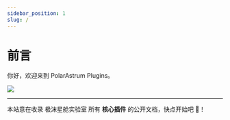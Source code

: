 ```yaml
---
sidebar_position: 1
slug: /
---
```


# 前言

你好，欢迎来到 PolarAstrum Plugins。

![](/img/icon.png)

---

本站意在收录 极沫星舱实验室 所有 **核心插件** 的公开文档，快点开始吧 🥵！